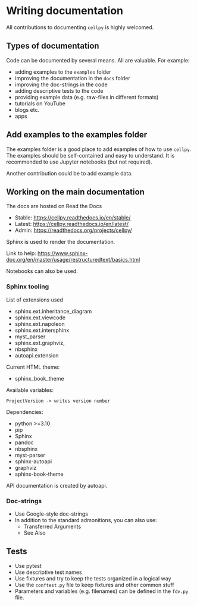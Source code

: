 ```{highlight} shell
```

# Writing documentation

All contributions to documenting `cellpy` is highly welcomed.

## Types of documentation

Code can be documented by several means. All are valuable. For example:

- adding examples to the `examples` folder
- improving the documentation in the `docs` folder
- improving the doc-strings in the code
- adding descriptive tests to the code
- providing example data (e.g. raw-files in different formats)
- tutorials on YouTube
- blogs etc.
- apps

## Add examples to the examples folder

The examples folder is a good place to add examples of how to
use `cellpy`. The examples should be self-contained
and easy to understand. It is recommended to use Jupyter notebooks (but not required).

Another contribution could be to add example data.

## Working on the main documentation

The docs are hosted on Read the Docs

- Stable: <https://cellpy.readthedocs.io/en/stable/>
- Latest: <https://cellpy.readthedocs.io/en/latest/>
- Admin: <https://readthedocs.org/projects/cellpy/>

Sphinx is used to render the documentation.

Link to help: <https://www.sphinx-doc.org/en/master/usage/restructuredtext/basics.html>

Notebooks can also be used.

### Sphinx tooling

List of extensions used
- sphinx.ext.inheritance_diagram
- sphinx.ext.viewcode
- sphinx.ext.napoleon
- sphinx.ext.intersphinx
- myst_parser
- sphinx.ext.graphviz,
- nbsphinx
- autoapi.extension

Current HTML theme:

- sphinx_book_theme

Available variables:

```
ProjectVersion -> writes version number
```

Dependencies:

- python >=3.10
- pip
- Sphinx
- pandoc
- nbsphinx
- myst-parser
- sphinx-autoapi
- graphviz
- sphinx-book-theme


API documentation is created by autoapi.

### Doc-strings

- Use Google-style doc-strings
- In addition to the standard admonitions, you can also use:
  - Transferred Arguments
  - See Also

## Tests

- Use pytest
- Use descriptive test names
- Use fixtures and try to keep the tests organized in a logical way
- Use the `conftest.py` file to keep fixtures and other common stuff
- Parameters and variables (e.g. filenames) can be defined in the `fdv.py` file.
